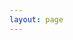 ```yaml
---
layout: page
---
```


<script setup>
    if(window && !customElements.get('eox-map')) import("@eox/map");
    if(window && !customElements.get('eox-jsonform')) import("@eox/jsonform");
    import("@eox/map/dist/eox-map-advanced-layers-and-sources");
</script>
<style>
    .editor-wrapper {
        top: 50px!important;
    }
</style>
<ClientOnly>
    <eox-storytelling show-editor="open" style="overflow-y: auto;height: calc(100vh - 64px);" markdown="## Start your journey here!"></eox-storytelling>
</ClientOnly>
